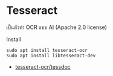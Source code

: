 # Tesseract 
เป็นตัวทำ OCR แบบ AI  (Apache 2.0 license)

Install 
```
sudo apt install tesseract-ocr
sudo apt install libtesseract-dev
```

- [tesseract-ocr/tessdoc](https://github.com/tesseract-ocr/tessdoc)